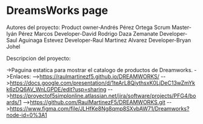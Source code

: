 # DreamsWorks page
Autores del proyecto:
Product owner-Andrés Pérez Ortega
Scrum Master-Iyán Pérez Marcos
Developer-David Rodrigo Daza Zemanate
Developer-Saul Aguinaga Estevez
Developer-Raul Martinez Alvarez
Developer-Bryan Johel

Descripcion del proyecto:

->Paguina estatica para mostrar el catalogo de productos de Dreamworks.
->Enlaces:
-->https://raulmartinezf5.github.io/DREAMWORKS/
-->https://docs.google.com/presentation/d/1teArL8QiythsxK0LjDeC13wZmYkk6zDQ6AV_WnLGPDE/edit?usp=sharing
-->https://proyectof5simplonline.atlassian.net/jira/software/projects/PFG4/boards/1
-->https://github.com/RaulMartinezF5/DREAMWORKS.git
-->https://www.figma.com/file/JLHfKe8Ng8qmp8SXvbAW71/Dreamworks?node-id=0%3A1